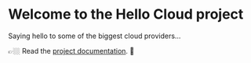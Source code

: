 # Welcome to the Hello Cloud project

Saying hello to some of the biggest cloud providers...

👉🏼 Read the [project documentation](https://www.ourchitecture.io/hello-cloud/). 👀
